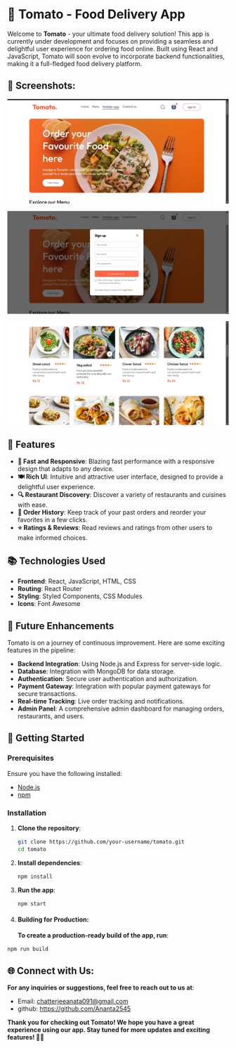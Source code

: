 # 🍅 Tomato - Food Delivery App

Welcome to **Tomato** - your ultimate food delivery solution! This app is currently under development and focuses on providing a seamless and delightful user experience for ordering food online. Built using React and JavaScript, Tomato will soon evolve to incorporate backend functionalities, making it a full-fledged food delivery platform.

## **📸 Screenshots**:
![Food Delivery Website](frontend/public/image1.1.png)

![Food Delivery Website](frontend/public/image1.2.png)

![Food Delivery Website](frontend/public/image1.3.png)

## 🌟 Features

- **🚀 Fast and Responsive**: Blazing fast performance with a responsive design that adapts to any device.
- **🍽️ Rich UI**: Intuitive and attractive user interface, designed to provide a delightful user experience.
- **🔍 Restaurant Discovery**: Discover a variety of restaurants and cuisines with ease.
- **📜 Order History**: Keep track of your past orders and reorder your favorites in a few clicks.
- **⭐ Ratings & Reviews**: Read reviews and ratings from other users to make informed choices.

## 📚 Technologies Used

- **Frontend**: React, JavaScript, HTML, CSS
- **Routing**: React Router
- **Styling**: Styled Components, CSS Modules
- **Icons**: Font Awesome

## 🚧 Future Enhancements

Tomato is on a journey of continuous improvement. Here are some exciting features in the pipeline:

- **Backend Integration**: Using Node.js and Express for server-side logic.
- **Database**: Integration with MongoDB for data storage.
- **Authentication**: Secure user authentication and authorization.
- **Payment Gateway**: Integration with popular payment gateways for secure transactions.
- **Real-time Tracking**: Live order tracking and notifications.
- **Admin Panel**: A comprehensive admin dashboard for managing orders, restaurants, and users.


## 🚀 Getting Started

### Prerequisites

Ensure you have the following installed:

- [Node.js](https://nodejs.org/)
- [npm](https://www.npmjs.com/)

### Installation

1. **Clone the repository**:
   ```bash
   git clone https://github.com/your-username/tomato.git
   cd tomato
   ```
2. **Install dependencies**:
   ```bash
   npm install
   ```
3. **Run the app**:
   ```bash
   npm start
   ```
4. #### **Building for Production**:
   **To create a production-ready build of the app, run**:
  ```bash
  npm run build
  ```   
## **🌐 Connect with Us**:
**For any inquiries or suggestions, feel free to reach out to us at**:
- Email: chatterjeeanata091@gmail.com
- github: https://github.com/Ananta2545

**Thank you for checking out Tomato! We hope you have a great experience using our app. Stay tuned for more updates and exciting features! 🍅🚀**
   

